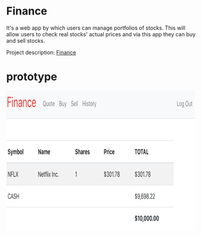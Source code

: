 # Finance

It's a web app by which users can manage portfolios of stocks. This will allow
users to check real stocks' actual prices and via this app they can buy and sell stocks.

Project description: <a href="https://docs.cs50.net/2019/x/psets/8/finance/finance.html">Finance</a>


# prototype

<img src="demo.PNG" width="500" height="370">

